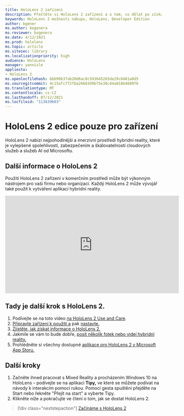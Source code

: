 ```yaml
---
title: HoloLens 2 zařízení
description: Přečtěte si HoloLens 2 zařízení a o tom, co dělat po získání vlastního zařízení.
keywords: HoloLens 2 možnosti nákupu, HoloLens, Developer Edition
author: bgener
ms.author: bogenera
ms.reviewer: bogenera
ms.date: 4/12/2021
ms.prod: hololens
ms.topic: article
ms.sitesec: library
ms.localizationpriority: high
audience: HoloLens
manager: yannisle
appliesto:
- HoloLens 2
ms.openlocfilehash: bbb99b37ab20d6ac8c593045265de29c0481a0d5
ms.sourcegitcommit: 4c15afc772fba26683d9b75e38c44a018b4889f6
ms.translationtype: MT
ms.contentlocale: cs-CZ
ms.lasthandoff: 07/12/2021
ms.locfileid: "113639603"
---
```

# <a name="hololens-2-device-only-edition"></a>HoloLens 2 edice pouze pro zařízení

HoloLens 2 nabízí nejpohodlnější a imerzivní prostředí hybridní reality, které je vylepšené spolehlivostí, zabezpečením a škálovatelností cloudových služeb a služeb AI od Microsoftu.

## <a name="learn-about-hololens-2"></a>Další informace o HoloLens 2
Použití HoloLens 2 zařízení v komerčním prostředí může být výkonným nástrojem pro vaši firmu nebo organizaci. Každý HoloLens 2 může vývojář také použít k vytváření aplikací hybridní reality.

<iframe width="560" height="315" src="https://www.youtube.com/embed/XwOnHqiNAeU" frameborder="0" allow="accelerometer; autoplay; clipboard-write; encrypted-media; gyroscope; picture-in-picture" allowfullscreen></iframe>

## <a name="heres-what-to-do-next-with-the-hololens-2"></a>Tady je další krok s HoloLens 2.

1. Podívejte se na toto video [na HoloLens 2 Use and Care](/hololens/hololens2-maintenance##HoloLens-2-Use-and-Care).
1. [Připravte zařízení k použití a](/hololens/hololens2-setup) pak [nastavte.](/hololens/hololens2-start)
1. [Zjistěte, jak získat informace o HoloLens 2.](/hololens/holographic-home)
1. Jakmile se vám to bude dobře, [posít několik fotek nebo videí hybridní reality.](/hololens/holographic-photos-and-videos)
1. Prohlédněte si všechny dostupné [aplikace pro HoloLens 2 v Microsoft App Storu.](/hololens/holographic-store-apps)

## <a name="next-steps"></a>Další kroky

1. Začněte ihned pracovat s Mixed Reality a procházením Windows 10 na HoloLens – podívejte se na aplikaci **Tipy,** ve které se můžete podívat na návody k interakcím pomocí rukou. Pomocí gesta spuštění přejděte na Start nebo řekněte "Přejít na start" a vyberte Tipy.
1. Klikněte níže a pokračujte ve čtení o tom, jak se dostat HoloLens 2.

> [!div class="nextstepaction"]
> [Začínáme s HoloLens 2](hololens2-basic-usage.md)